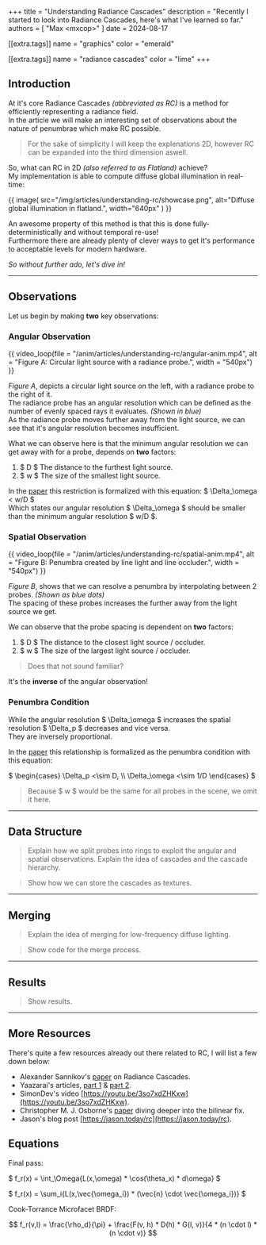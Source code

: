 +++
title = "Understanding Radiance Cascades"
description = "Recently I started to look into Radiance Cascades, here's what I've learned so far."
authors = [ "Max &lt;mxcop&gt;" ]
date = 2024-08-17

[[extra.tags]]
name = "graphics"
color = "emerald"

[[extra.tags]]
name = "radiance cascades"
color = "lime"
+++

## Introduction

At it's core Radiance Cascades *(abbreviated as RC)* is a method for efficiently representing a <span class="highlight">radiance field</span>.  
In the article we will make an interesting set of observations about the nature of penumbrae which make RC possible.

> For the sake of simplicity I will keep the explenations 2D, however RC can be expanded into the third dimension aswell.

So, what can RC in 2D *(also referred to as Flatland)* achieve?  
My implementation is able to compute <span class="highlight">diffuse global illumination</span> in real-time:

{{ image(
    src="/img/articles/understanding-rc/showcase.png", alt="Diffuse global illumination in flatland.",
    width="640px"
) }}

An awesome property of this method is that this is done <span class="highlight">fully-deterministically</span> and without temporal re-use!  
Furthermore there are already plenty of clever ways to get it's performance to acceptable levels for modern hardware.

*So without further ado, let's dive in!*

---

## Observations

Let us begin by making **two** key observations:

### Angular Observation

{{ video_loop(file = "/anim/articles/understanding-rc/angular-anim.mp4", alt = "Figure A: Circular light source with a radiance probe.", width = "540px") }}

*Figure A*, depicts a <span class="highlight">circular light source</span> on the left, with a radiance probe to the right of it.  
The radiance probe has an angular resolution which can be defined as the number of evenly spaced rays it evaluates. *(Shown in blue)*  
As the radiance probe moves <span class="highlight">further away</span> from the light source, we can see that it's <span class="highlight">angular resolution</span> becomes insufficient.

What we can observe here is that the minimum angular resolution we can get away with for a probe, depends on **two** factors:
1. $ D $ The <span class="highlight">distance</span> to the furthest light source.
2. $ w $ The <span class="highlight">size</span> of the smallest light source.

In the [paper](https://github.com/Raikiri/RadianceCascadesPaper) this restriction is formalized with this equation: $ \Delta_\omega < w/D $  
Which states our angular resolution $ \Delta_\omega $ should be smaller than the <span class="highlight">minimum angular resolution</span> $ w/D $.

### Spatial Observation

{{ video_loop(file = "/anim/articles/understanding-rc/spatial-anim.mp4", alt = "Figure B: Penumbra created by line light and line occluder.", width = "540px") }}

*Figure B*, shows that we can resolve a penumbra by <span class="highlight">interpolating</span> between 2 probes. *(Shown as blue dots)*  
The spacing of these probes increases the further away from the light source we get.

We can observe that the probe spacing is dependent on **two** factors:
1. $ D $ The <span class="highlight">distance</span> to the closest light source / occluder.
2. $ w $ The <span class="highlight">size</span> of the largest light source / occluder.

> Does that not sound familiar?

It's the **inverse** of the angular observation!  

### Penumbra Condition

While the angular resolution $ \Delta_\omega $ increases the spatial resolution $ \Delta_p $ decreases and vice versa.  
They are <span class="highlight">inversely proportional</span>.

In the [paper](https://github.com/Raikiri/RadianceCascadesPaper) this relationship is formalized as the <span class="highlight">penumbra condition</span> with this equation:

$
\begin{cases}
    \Delta_p <\sim D, \\\\
    \Delta_\omega <\sim 1/D
\end{cases}
$
> Because $ w $ would be the same for all probes in the scene, we omit it here.

---

## Data Structure

> Explain how we split probes into rings to exploit the angular and spatial observations.
> Explain the idea of cascades and the cascade hierarchy.

> Show how we can store the cascades as textures.

---

## Merging

> Explain the idea of merging for low-frequency diffuse lighting.

> Show code for the merge process.

---

## Results

> Show results.

---

## More Resources

There's quite a few resources already out there related to RC, I will list a few down below:
- Alexander Sannikov's [paper](https://github.com/Raikiri/RadianceCascadesPaper) on Radiance Cascades.
- Yaazarai's articles, [part 1](https://mini.gmshaders.com/p/radiance-cascades) & [part 2](https://mini.gmshaders.com/p/radiance-cascades2).
- SimonDev's video [https://youtu.be/3so7xdZHKxw](https://youtu.be/3so7xdZHKxw).
- Christopher M. J. Osborne's [paper](https://arxiv.org/abs/2408.14425) diving deeper into the bilinear fix.
- Jason's blog post [https://jason.today/rc](https://jason.today/rc).

## Equations

Final pass:

$ f_r(x) = \int_\Omega{L(x,\omega) * \cos(\theta_x) * d\omega} $

$ f_r(x) = \sum_i{L(x,\vec{\omega_i}) * (\vec{n} \cdot \vec{\omega_i})} $

Cook-Torrance Microfacet BRDF:

$$ f_r(v,l) = \frac{\rho_d}{\pi} + \frac{F(v, h) * D(h) * G(l, v)}{4 * (n \cdot l) * (n \cdot v)} $$
